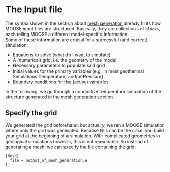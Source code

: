 # The Input file 

The syntax shown in the section about [mesh generation](https://github.com/Japhiolite/a-Moose-and-you/blob/master/content/makemesh.md) already hints how MOOSE input files are structured. Basically, they are collections of `blocks`, each telling MOOSE a different model-specific information.  
Some of these information are crucial for a successful (and correct) simulation:  
* Equations to solve (what do I want to simulate)  
* A (numerical) grid, i.e. the geometry of the model
* Necessary parameters to populate said grid  
* Initial values for the primary variables (e.g. in most geothermal Simulations **T**emperature, and/or **P**ressure)  
* Boundary conditions for the (active) vairables

In the following, we go through a conductive temperature simulation of the structure generated in the [mesh generation](https://github.com/Japhiolite/a-Moose-and-you/blob/master/content/makemesh.md) section.

## Specify the grid

We generated the grid beforehand, but actually, we ran a MOOSE simulation where only the grid was generated. Because this can be the case: you build your grid at the beginning of a simulation. With complicated geometries in geological simulations however, this is not reasonable. So instead of generating a mesh, we can specify the file containing the grid:  
```
[Mesh]
  file = output_of_mesh_generation.e
[]
```

